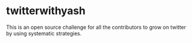 # twitterwithyash
This is an open source challenge for all the contributors to grow on twitter by using systematic strategies.
